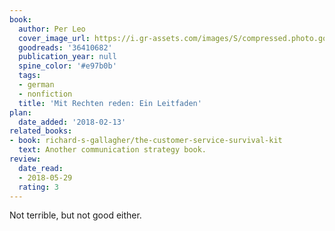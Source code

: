 ```yaml
---
book:
  author: Per Leo
  cover_image_url: https://i.gr-assets.com/images/S/compressed.photo.goodreads.com/books/1507979413l/36410682._SY475_.jpg
  goodreads: '36410682'
  publication_year: null
  spine_color: '#e97b0b'
  tags:
  - german
  - nonfiction
  title: 'Mit Rechten reden: Ein Leitfaden'
plan:
  date_added: '2018-02-13'
related_books:
- book: richard-s-gallagher/the-customer-service-survival-kit
  text: Another communication strategy book.
review:
  date_read:
  - 2018-05-29
  rating: 3
---
```

Not terrible, but not good either.
